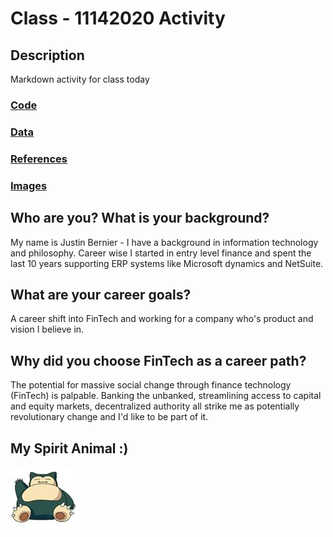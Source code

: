 # Class - 11142020 Activity

## Description 
Markdown activity for class today


### [Code](./code)

### [Data](./data)

### [References](./references)

### [Images](./images)

## Who are you? What is your background?
My name is Justin Bernier - I have a background in information technology and philosophy.  Career wise I started in entry level finance and spent the last 10 years supporting ERP systems like Microsoft dynamics and NetSuite.


## What are your career goals?
A career shift into FinTech and working for a company who's product and vision I believe in.  

## Why did you choose FinTech as a career path?
The potential for massive social change through finance technology (FinTech) is palpable.  Banking the unbanked, streamlining access to capital and equity markets, decentralized authority all strike me as potentially revolutionary change and I'd like to be part of it.  

## My Spirit Animal :)
![I choose you Snorlax!](./images/Snorlax.jpg)